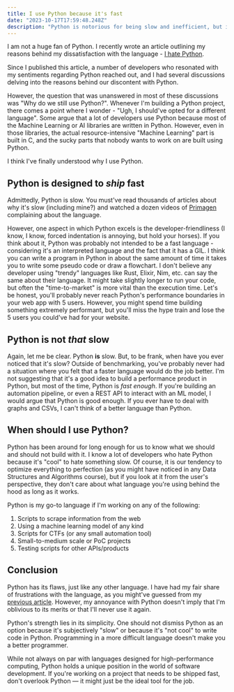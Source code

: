 ```yaml
---
title: I use Python because it's fast
date: "2023-10-17T17:59:48.248Z"
description: "Python is notorious for being slow and inefficient, but in this article, discover the reasons why it's fast and widely used in the industry."
---
```


I am not a huge fan of Python. I recently wrote an article outlining my reasons behind my dissatisfaction with the language - [I hate Python](https://roerohan.github.io/blog/why-i-hate-python/).

Since I published this article, a number of developers who resonated with my sentiments regarding Python reached out, and I had several discussions delving into the reasons behind our discontent with Python.

However, the question that was unanswered in most of these discussions was "Why do we still use Python?". Whenever I'm building a Python project, there comes a point where I wonder - "Ugh, I should've opted for a different language". Some argue that a lot of developers use Python because most of the Machine Learning or AI libraries are written in Python. However, even in those libraries, the actual resource-intensive "Machine Learning" part is built in C, and the sucky parts that nobody wants to work on are built using Python.

I think I've finally understood why I use Python.

## Python is designed to _ship_ fast

Admittedly, Python is slow. You must've read thousands of articles about why it's slow (including mine?) and watched a dozen videos of [Primagen](https://www.youtube.com/@ThePrimeagen) complaining about the language.

However, one aspect in which Python excels is the developer-friendliness (I know, I know, forced indentation is annoying, but hold your horses). If you think about it, Python was probably not intended to be a fast language - considering it's an interpreted language and the fact that it has a GIL. I think you can write a program in Python in about the same amount of time it takes you to write some pseudo code or draw a flowchart. I don't believe any developer using "trendy" languages like Rust, Elixir, Nim, etc. can say the same about their language. It might take slightly longer to run your code, but often the "time-to-market" is more vital than the execution time. Let's be honest, you'll probably never reach Python's performance boundaries in your web app with 5 users. However, you might spend time building something extremely performant, but you'll miss the hype train and lose the 5 users you could've had for your website.

## Python is not _that_ slow

Again, let me be clear. Python **is** slow. But, to be frank, when have you ever noticed that it's slow? Outside of benchmarking, you've probably never had a situation where you felt that a faster language would do the job better. I'm not suggesting that it's a good idea to build a performance product in Python, but most of the time, Python is _fast enough_. If you're building an automation pipeline, or even a REST API to interact with an ML model, I would argue that Python is good enough. If you ever have to deal with graphs and CSVs, I can't think of a better language than Python.

## When should I use Python?

Python has been around for long enough for us to know what we should and should not build with it. I know a lot of developers who hate Python because it's "cool" to hate something slow. Of course, it is our tendency to optimize everything to perfection (as you might have noticed in any Data Structures and Algorithms course), but if you look at it from the user's perspective, they don't care about what language you're using behind the hood as long as it works.

Python is my go-to language if I'm working on any of the following:

1. Scripts to scrape information from the web
2. Using a machine learning model of any kind
3. Scripts for CTFs (or any small automation tool)
4. Small-to-medium scale or PoC projects
5. Testing scripts for other APIs/products

## Conclusion

Python has its flaws, just like any other language. I have had my fair share of frustrations with the language, as you might've guessed from my [previous article](https://roerohan.github.io/blog/why-i-hate-python/). However, my annoyance with Python doesn't imply that I'm oblivious to its merits or that I'll never use it again.

Python's strength lies in its simplicity. One should not dismiss Python as an option because it's subjectively "slow" or because it's "not cool" to write code in Python. Programming in a more difficult language doesn't make you a better programmer.

While not always on par with languages designed for high-performance computing, Python holds a unique position in the world of software development.
If you're working on a project that needs to be shipped fast, don't overlook Python — it might just be the ideal tool for the job.
